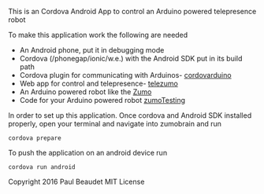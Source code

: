 This is an Cordova Android App to control an Arduino powered telepresence robot

To make this application work the following are needed
* An Android phone, put it in debugging mode
* Cordova (/phonegap/ionic/w.e.) with the Android SDK put in its build path
* Cordova plugin for communicating with Arduinos- [cordovarduino](https://github.com/xseignard/cordovarduino)
* Web app for control and telepresence- [telezumo](https://github.com/PaulBeaudet/telezumo)
* An Arduino powered robot like the [Zumo](https://www.pololu.com/category/129/zumo-robots-and-accessories)
* Code for your Arduino powered robot [zumoTesting](https://github.com/PaulBeaudet/zumoTesting)

In order to set up this application. Once cordova and Android SDK installed properly, open your terminal and navigate into zumobrain and run

```cordova prepare```

To push the application on an android device run

```cordova run android```


Copyright 2016 Paul Beaudet MIT License

